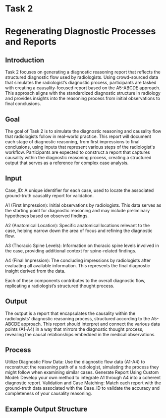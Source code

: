 # Task 2 
# Regenerating Diagnostic Processes and Reports

## Introduction
Task 2 focuses on generating a diagnostic reasoning report that reflects the structured diagnostic flow used by radiologists. Using crowd-sourced data that simulates the radiologist’s diagnostic process, participants are tasked with creating a causality-focused report based on the A5-ABCDE approach. This approach aligns with the standardized diagnostic structure in radiology and provides insights into the reasoning process from initial observations to final conclusions.

## Goal
The goal of Task 2 is to simulate the diagnostic reasoning and causality flow that radiologists follow in real-world practice. This report will document each stage of diagnostic reasoning, from first impressions to final conclusions, using inputs that represent various steps of the radiologist's workflow. Participants are expected to construct a report that captures causality within the diagnostic reasoning process, creating a structured output that serves as a reference for complex case analysis.

## Input
Case_ID: A unique identifier for each case, used to locate the associated ground-truth causality report for validation.

A1 (First Impression): Initial observations by radiologists. This data serves as the starting point for diagnostic reasoning and may include preliminary hypotheses based on observed findings.

A2 (Anatomical Location): Specific anatomical locations relevant to the case, helping narrow down the area of focus and refining the diagnostic flow.

A3 (Thoracic Spine Levels): Information on thoracic spine levels involved in the case, providing additional context for spine-related findings.

A4 (Final Impression): The concluding impressions by radiologists after evaluating all available information. This represents the final diagnostic insight derived from the data.

Each of these components contributes to the overall diagnostic flow, replicating a radiologist’s structured thought process.

## Output
The output is a report that encapsulates the causality within the radiologists' diagnostic reasoning process, structured according to the A5-ABCDE approach. This report should interpret and connect the various data points (A1-A4) in a way that mirrors the diagnostic thought process, revealing the causal relationships embedded in the medical observations.

## Process
Utilize Diagnostic Flow Data: Use the diagnostic flow data (A1-A4) to reconstruct the reasoning path of a radiologist, simulating the process they might follow when examining similar cases.
Generate Report Using Custom Model: Develop your own method to integrate A1 through A4 into a coherent diagnostic report.
Validation and Case Matching: Match each report with the ground-truth data associated with the Case_ID to validate the accuracy and completeness of your causality reasoning.

## Example Output Structure
